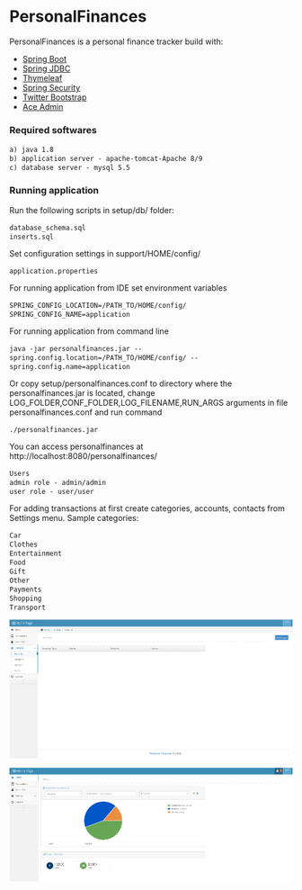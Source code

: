 # PersonalFinances

PersonalFinances is a personal finance tracker build with:
+ <a href="https://spring.io/projects/spring-boot" target="_blank">Spring Boot</a>
+ <a href="https://spring.io/guides/gs/relational-data-access/" target="_blank">Spring JDBC</a>
+ <a href="https://www.thymeleaf.org/" target="_blank">Thymeleaf</a>
+ <a href="https://spring.io/projects/spring-security" target="_blank">Spring Security</a>
+ <a href="http://getbootstrap.com/" target="_blank">Twitter Bootstrap</a>
+ <a href="http://ace.jeka.by/" target="_blank">Ace Admin</a>

### Required softwares

	a) java 1.8
	b) application server - apache-tomcat-Apache 8/9
	c) database server - mysql 5.5

### Running application
 Run the following scripts in setup/db/ folder:
 
    database_schema.sql 
	inserts.sql

 Set configuration settings in support/HOME/config/
    
    application.properties 
    
For running application from IDE set environment variables

    SPRING_CONFIG_LOCATION=/PATH_TO/HOME/config/
    SPRING_CONFIG_NAME=application

For running application from command line

    java -jar personalfinances.jar --spring.config.location=/PATH_TO/HOME/config/ --spring.config.name=application
    
Or copy setup/personalfinances.conf to directory where the personalfinances.jar is located, change LOG_FOLDER,CONF_FOLDER,LOG_FILENAME,RUN_ARGS arguments in file personalfinances.conf
and run command

    ./personalfinances.jar   

You can access personalfinances at http://localhost:8080/personalfinances/

    Users 
    admin role - admin/admin
    user role - user/user

For adding transactions at first create categories, accounts, contacts from Settings menu.
Sample categories:

    Car
    Clothes
    Entertainment
    Food
    Gift
    Other
    Payments
    Shopping
    Transport

![picture](doc/settings.png)

![picture](doc/home.png)


